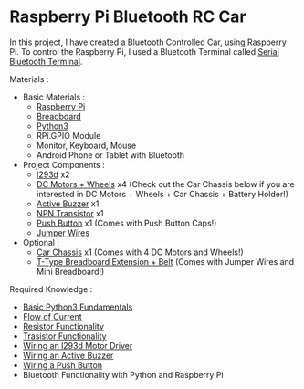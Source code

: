 # Raspberry Pi Bluetooth RC Car

In this project, I have created a Bluetooth Controlled Car, using Raspberry Pi.  To control the Raspberry Pi, I used a Bluetooth Terminal called [Serial Bluetooth Terminal](https://play.google.com/store/apps/details?id=de.kai_morich.serial_bluetooth_terminal&hl=en_US).

Materials :
  - Basic Materials :
    - [Raspberry Pi](https://www.amazon.com/CanaKit-Raspberry-Starter-Premium-Black/dp/B07BCC8PK7/ref=sr_1_1_sspa?dchild=1&keywords=raspberry+pi+3&qid=1597708898&sr=8-1-spons&psc=1&spLa=ZW5jcnlwdGVkUXVhbGlmaWVyPUEyMVJaMVVMMFQxTDJNJmVuY3J5cHRlZElkPUEwMzI5MzA0VTVHQUY5R0I3WVNKJmVuY3J5cHRlZEFkSWQ9QTA3NTAxMjAzTUIyNzBOUEVKVk9JJndpZGdldE5hbWU9c3BfYXRmJmFjdGlvbj1jbGlja1JlZGlyZWN0JmRvTm90TG9nQ2xpY2s9dHJ1ZQ==)
    - [Breadboard](https://www.amazon.com/EL-CP-003-Breadboard-Solderless-Distribution-Connecting/dp/B01EV6LJ7G/ref=sr_1_1_sspa?dchild=1&keywords=breadboard&qid=1597709033&sr=8-1-spons&psc=1&spLa=ZW5jcnlwdGVkUXVhbGlmaWVyPUEzUzJGSEpMRU1TSjNLJmVuY3J5cHRlZElkPUEwODI2MDcwM0I3NjBXOUtRSUxHQyZlbmNyeXB0ZWRBZElkPUEwNTI0ODkxMTVLQVI1Vk9QVEE5OCZ3aWRnZXROYW1lPXNwX2F0ZiZhY3Rpb249Y2xpY2tSZWRpcmVjdCZkb05vdExvZ0NsaWNrPXRydWU=)
    - [Python3](https://www.python.org/)
    - RPi.GPIO Module
    - Monitor, Keyboard, Mouse
    - Android Phone or Tablet with Bluetooth
  - Project Components :
    - [l293d](https://www.amazon.com/PIXNOR-16-pin-Stepper-Drivers-Controllers/dp/B00ODQM8KC/ref=sr_1_1_sspa?dchild=1&keywords=l293d&qid=1597709181&sr=8-1-spons&psc=1&spLa=ZW5jcnlwdGVkUXVhbGlmaWVyPUE4TFVWV0FBSVVENlomZW5jcnlwdGVkSWQ9QTA0ODk2NTUxVDQ4T1FZMDNEOEhQJmVuY3J5cHRlZEFkSWQ9QTAxNTUzNDMxSzJMWVcwMFBWMExRJndpZGdldE5hbWU9c3BfYXRmJmFjdGlvbj1jbGlja1JlZGlyZWN0JmRvTm90TG9nQ2xpY2s9dHJ1ZQ==) x2
    - [DC Motors + Wheels](https://www.amazon.com/Electric-Magnetic-Gearbox-Plastic-Yeeco/dp/B07DQGX369/ref=sr_1_3?dchild=1&keywords=robot+car+wheels&qid=1597709235&sr=8-3) x4 (Check out the Car Chassis below if you are interested in DC Motors + Wheels + Car Chassis + Battery Holder!)
    - [Active Buzzer](https://www.amazon.com/Cylewet-Electronic-Magnetic-Continuous-Arduino/dp/B01N7NHSY6/ref=sr_1_1_sspa?dchild=1&keywords=active+buzzer&qid=1597709289&sr=8-1-spons&psc=1&spLa=ZW5jcnlwdGVkUXVhbGlmaWVyPUEzUU1PODFCVE5TRzJRJmVuY3J5cHRlZElkPUEwNzQ4MzIxNEhSR0hGV0M1R1kmZW5jcnlwdGVkQWRJZD1BMDU5NDkyNzMzMjVJRVNKNVBLWFQmd2lkZ2V0TmFtZT1zcF9hdGYmYWN0aW9uPWNsaWNrUmVkaXJlY3QmZG9Ob3RMb2dDbGljaz10cnVl) x1
    - [NPN Transistor](https://www.amazon.com/MCIGICM-200pcs-Transistor-Bipolar-Transistors/dp/B06XRBLKDR/ref=sr_1_4?crid=17JKXPVKPJUL7&dchild=1&keywords=npn+transistor&qid=1597709395&sprefix=npn+transis%2Caps%2C225&sr=8-4) x1
    - [Push Button](https://www.amazon.com/Gikfun-12x12x7-3-Tactile-Momentary-Arduino/dp/B01E38OS7K/ref=sr_1_1_sspa?crid=PZ6YVWD2N7Q5&dchild=1&keywords=push+button+arduino&qid=1597709451&sprefix=push+button+ardui%2Caps%2C223&sr=8-1-spons&psc=1&spLa=ZW5jcnlwdGVkUXVhbGlmaWVyPUEzTllZQkRRUEZFQjZOJmVuY3J5cHRlZElkPUExMDA3MzM5MVhYMVdEWk5IWDdCNyZlbmNyeXB0ZWRBZElkPUEwMTgxNTM5MlJTRzFKT01HTzhDQiZ3aWRnZXROYW1lPXNwX2F0ZiZhY3Rpb249Y2xpY2tSZWRpcmVjdCZkb05vdExvZ0NsaWNrPXRydWU=) x1 (Comes with Push Button Caps!)
    - [Jumper Wires](https://www.amazon.com/EDGELEC-Breadboard-Optional-Assorted-Multicolored/dp/B07GD2BWPY/ref=sr_1_1_sspa?dchild=1&keywords=jumper+wires&qid=1597709511&sr=8-1-spons&psc=1&spLa=ZW5jcnlwdGVkUXVhbGlmaWVyPUEzUUlNRDBDRDFUSVNZJmVuY3J5cHRlZElkPUEwMjQ2MDMyMlRQSVZVSzZZMUFCNyZlbmNyeXB0ZWRBZElkPUEwOTQ1NDM2MUpBN1RMSkJGREFMWiZ3aWRnZXROYW1lPXNwX2F0ZiZhY3Rpb249Y2xpY2tSZWRpcmVjdCZkb05vdExvZ0NsaWNrPXRydWU=)
   - Optional :
     - [Car Chassis](https://www.amazon.com/perseids-Chassis-Encoder-Wheels-Battery/dp/B07DNXBFQN/ref=sr_1_2?dchild=1&keywords=robot+car+wheels&qid=1597709751&sr=8-2) x1 (Comes with 4 DC Motors and Wheels!)
     - [T-Type Breadboard Extension + Belt](https://www.amazon.com/Kuman-Expansion-Raspberry-Solderless-Breadboard/dp/B074DSMPYD/ref=sr_1_8?dchild=1&keywords=breadboard+extension&qid=1597765374&sr=8-8) (Comes with Jumper Wires and Mini Breadboard!)

Required Knowledge :
  - [Basic Python3 Fundamentals](https://www.youtube.com/watch?v=rfscVS0vtbw&t=10224s)
  - [Flow of Current](https://www.youtube.com/watch?v=nzmoGca5rXc)
  - [Resistor Functionality](https://www.youtube.com/watch?v=Gc1wVdbVI0E)
  - [Trasistor Functionality](https://www.youtube.com/watch?v=7ukDKVHnac4&t=314s)
  - [Wiring an l293d Motor Driver](https://www.youtube.com/watch?v=X6QWvUBmKUU)
  - [Wiring an Active Buzzer](https://www.youtube.com/watch?v=KIlpehM2LCE&t=9s)
  - [Wiring a Push Button](https://www.youtube.com/watch?v=Bqk6M_XdIC0)
  - Bluetooth Functionality with Python and Raspberry Pi
